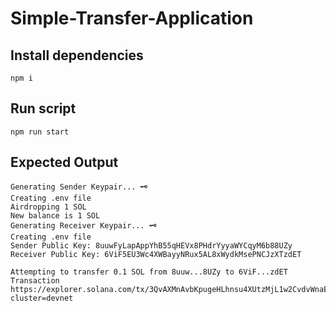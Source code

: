# Simple-Transfer-Application

## Install dependencies

```terminal
npm i
```

## Run script

```terminal
npm run start
```

## Expected Output

```terminal
Generating Sender Keypair... 🗝️
Creating .env file
Airdropping 1 SOL
New balance is 1 SOL
Generating Receiver Keypair... 🗝️
Creating .env file
Sender Public Key: 8uuwFyLapAppYhB55qHEVx8PHdrYyyaWYCqyM6b88UZy
Receiver Public Key: 6ViF5EU3Wc4XWBayyNRux5AL8xWydkMsePNCJzXTzdET 

Attempting to transfer 0.1 SOL from 8uuw...8UZy to 6ViF...zdET
Transaction https://explorer.solana.com/tx/3QvAXMnAvbKpugeHLhnsu4XUtzMjL1w2CvdvWnaEkHcKitPiTAsdoPWq1nKeUn2GESjJJZkSh55ZS1est7WzyKA6?cluster=devnet 
```